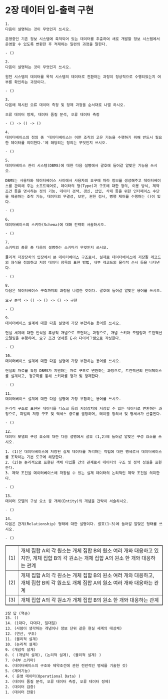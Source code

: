 # 2장 데이터 입-출력 구현

```
1.
다음이 설명하는 것이 무엇인지 쓰시오.

운영중인 기존 정보 시스템에 축적되어 있는 데이터를 추출하여 새로 개발할 정보 시스템에서 운영할 수 있도록 변환한 후 적재하는 일련의 과정을 말한다.

- ()
```

```
2.
다음이 설명하는 것이 무엇인지 쓰시오.

원천 시스템의 데이터를 목적 시스템의 데이터로 전환하는 과정이 정상적으로 수행되었는지 여부를 확인하는 과정이다.

- ()
```

```
3.
다음에 제시된 오류 데이터 측정 및 정제 과정을 순서대로 나열 하시오.

오류 데이터 정제, 데이터 품질 분석, 오류 데이터 측정

- () -> () -> ()
```

```
4.
데이터베이스의 정의 중 '데이터베이스는 어떤 조직의 고유 기능을 수행하기 위해 반드시 필요한 데이터를 의미한다.'에 해당되는 정의는 무엇인지 쓰시오.

- ()
```

```
5.
데이터베이스 관리 시스템(DBMS)에 대한 다음 설명에서 괄호에 들어갈 알맞은 기능을 쓰시오.

DBMS는 사용자와 데이터베이스 사이에서 사용자의 요구에 따라 정보를 생성해주고 데이터베이스를 관리해 주는 소프트웨어로, 데이터의 형(Type)과 구조에 대한 정의, 이용 방식, 제약조건 등을 명시하는 정의 기능, 데이터 검색, 갱신, 삽입, 삭제 등을 위한 인터페이스 수단을 제공하는 조작 기능, 데이터의 무결성, 보안, 권한 검사, 병행 제어를 수행하는 ()이 있다.

- ()
```

```
6.
데이터베이스의 스키마(Schema)에 대해 간략히 서술하시오.

- ()
```

```
7.
스키마의 종류 중 다음이 설명하는 스키마가 무엇인지 쓰시오.

물리적 저장장치의 입장에서 본 데이터베이스 구조로서, 실제로 데이터베이스에 저장될 레코드의 형식을 정의하고 저장 데이터 항목의 표현 방법, 내부 레코드의 물리적 순서 등을 나타낸다.

- ()
```

```
8.
다음은 데이터베이스 구축까지의 과정을 나열한 것이다. 괄호에 들어갈 알맞은 용어를 쓰시오.

요구 분석 -> () -> () -> () -> 구현

- ()
```

```
9.
데이터베이스 설계에 대한 다음 설명에 가장 부합하는 용어를 쓰시오.

현실 세계에 대한 인식을 추상적 개념으로 표현하는 과정으로, 개념 스키마 모델링과 트랜잭션 모델링을 수행하며, 요구 조건 명세를 E-R 다이어그램으로 작성한다.

- ()
```

```
10.
데이터베이스 설계에 대한 다음 설명에 가장 부합하는 용어를 쓰시오.

현실의 자료를 특정 DBMS가 지원하는 자료 구조로 변환하는 과정으로, 트랜잭션의 인터페이스를 설계하고, 정규화를 통해 스키마를 평가 및 정제한다.

- ()
```

```
11.
데이터베이스 설계에 대한 다음 설명에 가장 부합하는 용어를 쓰시오.

논리적 구조로 표현된 데이터를 디스크 등의 저장장치에 저장할 수 있는 데이터로 변환하는 과정으로, 파일의 저장 구조 및 액세스 경로를 결정하며, 테이블 정의서 및 명세서가 산출된다.

- ()
```

```
12.
데이터 모델의 구성 요소에 대한 다음 설명에서 괄호 (1,2)에 들어갈 알맞은 구성 요소를 쓰시오.

1. (1)은 데이터베이스에 저장된 실제 데이터를 처리하는 작업에 대한 명세로서 데이터베이스를 조작하는 기본 도구에 해당한다.
2. (2)는 논리적으로 표현된 객체 타입들 간의 관계로서 데이터의 구조 및 정적 성질을 표현한다.
3. 제약 조건을 데이터베이스에 저장될 수 있는 실제 데이터의 논리적인 제약 조건을 의미한다.

- ()
```

```
13.
데이터 모델의 구성 요소 중 개체(Entity)의 개념을 간략히 서술하시오.

- ()
```

```
14.
다음은 관계(Relationship) 형태에 대한 설명이다. 괄호(1~3)에 들어갈 알맞은 형태를 쓰시오.

- ()
```
<table border="1">
    <tr>
        <td>(1)
        </td>
        <td>개체 집합 A의 각 원소는 개체 집합 B의 원소 여러 개와 대응하고 있지만, 개체 집합 B의 각 원소는 개체 집합 A의 원소 한 개와 대응하는 관계
        </td>
    </tr>
    <tr>
        <td>(2)
        </td>
        <td>개체 집합 A의 각 원소는 개체 집합 B의 원소 여러 개와 대응하고, 개체 집합 B의 각 원소도 개체 집합 A의 원소 여러 개와 대응하는 관계
        </td>
    </tr>
    <tr>
        <td>(3)
        </td>
        <td>개체 집합 A의 각 원소가 개체 집합 B의 원소 한 개와 대응하는 관계
        </td>
    </tr>
</table>


```
2장 답 (역순)
15. ()
14. (1대다, 다대다, 일대일)
13. (사람이 생각하는 개념이나 정보 단위 같은 현실 세계의 대상체)
12. (연산, 구조)
11. (물리적 설계)
10. (논리적 설계)
9. (개념적 설계)
8. ( (개념적 설계), (논리적 설계), (물리적 설계) )
7. (내부 스키마)
6. (데이터베이스의 구조와 제약조건에 관한 전반적인 명세를 기술한 것)
5. (제어기능)
4. ( 운영 데이터(Operational Data) )
3. (데이터 품질 분석, 오류 데이터 측정, 오류 데이터 정제)
2. (데이터 검증)
1. (데이터 전환)
```